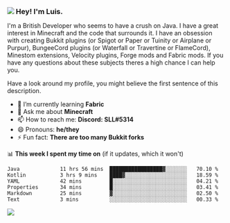 <h3 style="margin: auto;"><img src="https://avatars.githubusercontent.com/u/39528861?s=48&v=4" ></img> Hey! I'm Luis.</h3>

I'm a British Developer who seems to have a crush on Java. I have a great interest in Minecraft and the code that surrounds it. I have an obsession with creating Bukkit plugins (or Spigot or Paper or Tuinity or Airplane or Purpur), BungeeCord plugins (or Waterfall or Travertine or FlameCord), Minestom extensions, Velocity plugins, Forge mods and Fabric mods. If you have any questions about these subjects theres a high chance I can help you.
  
Have a look around my profile, you might believe the first sentence of this description.

- 🌱 I’m currently learning **Fabric**
- 💬 Ask me about **Minecraft**
- 📫 How to reach me: **Discord: SLL#5314**
- 😄 Pronouns: **he/they**
- ⚡ Fun fact: **There are too many Bukkit forks**

📊 **This week I spent my time on** (if it updates, which it won't)
<!--START_SECTION:waka-->

```text
Java             11 hrs 56 mins  █████████████████▓░░░░░░░   70.10 %
Kotlin           3 hrs 9 mins    ████▓░░░░░░░░░░░░░░░░░░░░   18.59 %
YAML             42 mins         █░░░░░░░░░░░░░░░░░░░░░░░░   04.21 %
Properties       34 mins         █░░░░░░░░░░░░░░░░░░░░░░░░   03.41 %
Markdown         25 mins         ▓░░░░░░░░░░░░░░░░░░░░░░░░   02.50 %
Text             3 mins          ░░░░░░░░░░░░░░░░░░░░░░░░░   00.33 %
```

<!--END_SECTION:waka-->

<a href="https://sllcoding.dev"><img src="https://github-readme-stats.vercel.app/api?username=SLLCoding&show_icons=true&theme=great-gatsby" /></a>
